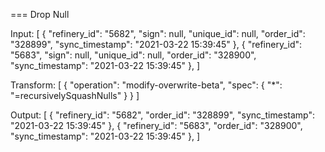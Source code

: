 ===
Drop Null

Input:
[
  {
    "refinery_id": "5682",
    "sign": null,
    "unique_id": null,
    "order_id": "328899",
    "sync_timestamp": "2021-03-22 15:39:45"
  },
  {
    "refinery_id": "5683",
    "sign": null,
    "unique_id": null,
    "order_id": "328900",
    "sync_timestamp": "2021-03-22 15:39:45"
  },
]


Transform:
[
  {
    "operation": "modify-overwrite-beta",
    "spec": {
      "*": "=recursivelySquashNulls"
    }
}
]

Output:
[
  {
    "refinery_id": "5682",
    "order_id": "328899",
    "sync_timestamp": "2021-03-22 15:39:45"
  },
  {
    "refinery_id": "5683",
    "order_id": "328900",
    "sync_timestamp": "2021-03-22 15:39:45"
  },
]
